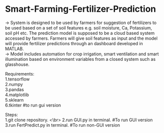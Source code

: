 # Smart-Farming-Fertilizer-Prediction 	
-> System is designed to be used by farmers for suggestion of fertilizers to be used based on a set of soil features e.g. soil moisture, Ca, Potassium, soil pH etc. The prediction model is supposed to be a cloud based system accessed by farmers. Farmers will give soil features as input and the model will provide fertilizer predictions through an dashboard developed in MATLAB.  
-> Model includes automation for crop irrigation, smart ventilation and smart illumination based on environment variables from a closed system such as glasshouse. 

Requirements:</br>
  1.tensorflow</br>
  2.numpy </br>
  3.pandas </br>
  4.matplotlib </br>
  5.sklearn</br>
  6.tkinter #to run gui version</br>

Steps:</br>
  1.git clone repository. <\br>
  2.run GUI.py in terminal. #To run GUI version</br>
  3.run FertPredict.py  in terminal. #To run non-GUI version</br>

 
